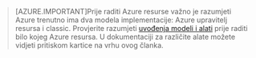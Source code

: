 >[AZURE.IMPORTANT]Prije raditi Azure resurse važno je razumjeti Azure trenutno ima dva modela implementacije: Azure upravitelj resursa i classic. Provjerite razumjeti [uvođenja modeli i alati](../articles/azure-classic-rm.md) prije raditi bilo kojeg Azure resursa. U dokumentaciji za različite alate možete vidjeti pritiskom kartice na vrhu ovog članka.
